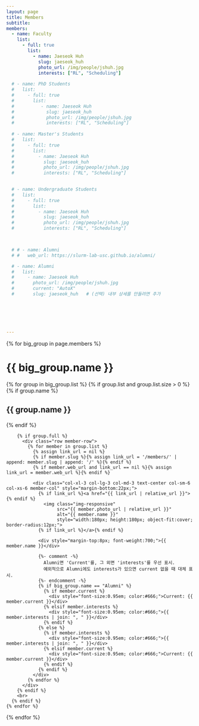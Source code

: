 ```yaml
---
layout: page
title: Members
subtitle:
members:
  - name: Faculty
    list:
      - full: true
        list:
          - name: Jaeseok Huh
            slug: jaeseok_huh
            photo_url: /img/people/jshuh.jpg
            interests: ["RL", "Scheduling"]
  
  # - name: PhD Students
  #   list:
  #     - full: true
  #       list:
  #          - name: Jaeseok Huh
  #            slug: jaeseok_huh
  #            photo_url: /img/people/jshuh.jpg
  #            interests: ["RL", "Scheduling"]
          
  # - name: Master's Students
  #   list:
  #     - full: true
  #       list:
  #         - name: Jaeseok Huh
  #           slug: jaeseok_huh
  #           photo_url: /img/people/jshuh.jpg
  #           interests: ["RL", "Scheduling"]
         

  # - name: Undergraduate Students
  #   list:
  #     - full: true
  #       list:
  #         - name: Jaeseok Huh
  #           slug: jaeseok_huh
  #           photo_url: /img/people/jshuh.jpg
  #           interests: ["RL", "Scheduling"]
          


  # # - name: Alumni
  # #   web_url: https://slurm-lab-usc.github.io/alumni/

  # - name: Alumni
  #   list:
  #     - name: Jaeseok Huh
  #       photo_url: /img/people/jshuh.jpg
  #       current: "AutoX"
  #       slug: jaeseok_huh   # (선택) 내부 상세를 만들려면 추가
          

     
          

      
---
```


<div class="row">
  {% for big_group in page.members %}
    <h1>{{ big_group.name }}</h1>
    {% for group in big_group.list %}
      {% if group.list and group.list.size > 0 %}
        {% if group.name %}<h2 style="text-align:left; margin-bottom:20px;">{{ group.name }}</h2>{% endif %}

        {% if group.full %}
          <div class="row member-row">
            {% for member in group.list %}
              {% assign link_url = nil %}
              {% if member.slug %}{% assign link_url = '/members/' | append: member.slug | append: '/' %}{% endif %}
              {% if member.web_url and link_url == nil %}{% assign link_url = member.web_url %}{% endif %}

              <div class="col-xl-3 col-lg-3 col-md-3 text-center col-sm-6 col-xs-6 member-col" style="margin-bottom:22px;">
                {% if link_url %}<a href="{{ link_url | relative_url }}">{% endif %}
                  <img class="img-responsive"
                       src="{{ member.photo_url | relative_url }}"
                       alt="{{ member.name }}"
                       style="width:180px; height:180px; object-fit:cover; border-radius:12px;">
                {% if link_url %}</a>{% endif %}

                <div style="margin-top:8px; font-weight:700;">{{ member.name }}</div>

                {%- comment -%}
                  Alumni면 'Current'를, 그 외면 'interests'를 우선 표시.
                  예외적으로 Alumni에도 interests가 있으면 current 없을 때 대체 표시.
                {%- endcomment -%}
                {% if big_group.name == "Alumni" %}
                  {% if member.current %}
                    <div style="font-size:0.95em; color:#666;">Current: {{ member.current }}</div>
                  {% elsif member.interests %}
                    <div style="font-size:0.95em; color:#666;">{{ member.interests | join: ", " }}</div>
                  {% endif %}
                {% else %}
                  {% if member.interests %}
                    <div style="font-size:0.95em; color:#666;">{{ member.interests | join: ", " }}</div>
                  {% elsif member.current %}
                    <div style="font-size:0.95em; color:#666;">Current: {{ member.current }}</div>
                  {% endif %}
                {% endif %}
              </div>
            {% endfor %}
          </div>
        {% endif %}
        <br>
      {% endif %}
    {% endfor %}
  {% endfor %}
</div>


